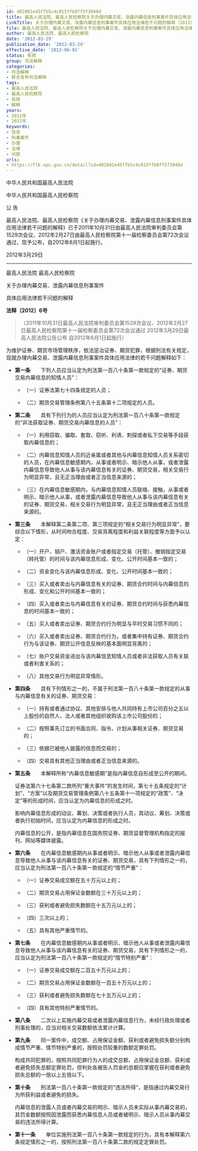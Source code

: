 ```yaml
---
id: 402881e45ffb5c4c015ffb8ff5f3048d
title: 最高人民法院、最高人民检察院关于办理内幕交易、泄露内幕信息刑事案件具体应用法律若干问题的解释
LinkTitle: 关于办理内幕交易、泄露内幕信息刑事案件具体应用法律若干问题的解释（2012）
file: 最高人民法院、最高人民检察院关于办理内幕交易、泄露内幕信息刑事案件具体应用法律若干问题的解释_20120329_402881e45ffb5c4c015ffb8ff5f3048d.docx
author: 最高人民法院、最高人民检察院
date: '2012-03-29'
publication_date: '2012-03-29'
effective_date: '2012-06-01'
status: 有效
group: 司法解释
categories:
- 司法解释
- 联合发布司法解释
tags:
- 最高人民法院
- 最高人民检察院
- 有效
- 解释
years:
- 2011年
- 2012年
keywords:
- 信息
- 刑事案件
- 办理
- 法律
- 问题
urls:
- https://flk.npc.gov.cn/detail?id=402881e45ffb5c4c015ffb8ff5f3048d
---
```


中华人民共和国最高人民法院

中华人民共和国最高人民检察院

公 告

最高人民法院、最高人民检察院《关于办理内幕交易、泄露内幕信息刑事案件具体应用法律若干问题的解释》已于2011年10月31日由最高人民法院审判委员会第1529次会议、2012年2月27日由最高人民检察院第十一届检察委员会第72次会议通过，现予公布，自2012年6月1日起施行。

2012年3月29日

---

最高人民法院 最高人民检察院

关于办理内幕交易、泄露内幕信息刑事案件

具体应用法律若干问题的解释

**法释〔2012〕6号**

> （2011年10月31日最高人民法院审判委员会第1529次会议、2012年2月27日最高人民检察院第十一届检察委员会第72次会议通过 2012年3月29日最高人民法院公告公布 自2012年6月1日起施行）

为维护证券、期货市场管理秩序，依法惩治证券、期货犯罪，根据刑法有关规定，现就办理内幕交易、泄露内幕信息刑事案件具体应用法律的若干问题解释如下：

- **第一条**　　下列人员应当认定为刑法第一百八十条第一款规定的“证券、期货交易内幕信息的知情人员”：

  - （一）证券法第七十四条规定的人员；

  - （二）期货交易管理条例第八十五条第十二项规定的人员。

- **第二条**　　具有下列行为的人员应当认定为刑法第一百八十条第一款规定的“非法获取证券、期货交易内幕信息的人员”：

  - （一）利用窃取、骗取、套取、窃听、利诱、刺探或者私下交易等手段获取内幕信息的；

  - （二）内幕信息知情人员的近亲属或者其他与内幕信息知情人员关系密切的人员，在内幕信息敏感期内，从事或者明示、暗示他人从事，或者泄露内幕信息导致他人从事与该内幕信息有关的证券、期货交易，相关交易行为明显异常，且无正当理由或者正当信息来源的；

  - （三）在内幕信息敏感期内，与内幕信息知情人员联络、接触，从事或者明示、暗示他人从事，或者泄露内幕信息导致他人从事与该内幕信息有关的证券、期货交易，相关交易行为明显异常，且无正当理由或者正当信息来源的。

- **第三条**　　本解释第二条第二项、第三项规定的“相关交易行为明显异常”，要综合以下情形，从时间吻合程度、交易背离程度和利益关联程度等方面予以认定：

  - （一）开户、销户、激活资金账户或者指定交易（托管）、撤销指定交易（转托管）的时间与该内幕信息形成、变化、公开时间基本一致的；

  - （二）资金变化与该内幕信息形成、变化、公开时间基本一致的；

  - （三）买入或者卖出与内幕信息有关的证券、期货合约时间与内幕信息的形成、变化和公开时间基本一致的；

  - （四）买入或者卖出与内幕信息有关的证券、期货合约时间与获悉内幕信息的时间基本一致的；

  - （五）买入或者卖出证券、期货合约行为明显与平时交易习惯不同的；

  - （六）买入或者卖出证券、期货合约行为，或者集中持有证券、期货合约行为与该证券、期货公开信息反映的基本面明显背离的；

  - （七）账户交易资金进出与该内幕信息知情人员或者非法获取人员有关联或者利害关系的；

  - （八）其他交易行为明显异常情形。

- **第四条**　　具有下列情形之一的，不属于刑法第一百八十条第一款规定的从事与内幕信息有关的证券、期货交易：

  - （一）持有或者通过协议、其他安排与他人共同持有上市公司百分之五以上股份的自然人、法人或者其他组织收购该上市公司股份的；

  - （二）按照事先订立的书面合同、指令、计划从事相关证券、期货交易的；

  - （三）依据已被他人披露的信息而交易的；

  - （四）交易具有其他正当理由或者正当信息来源的。

- **第五条**　　本解释所称“内幕信息敏感期”是指内幕信息自形成至公开的期间。

  证券法第六十七条第二款所列“重大事件”的发生时间，第七十五条规定的“计划”、“方案”以及期货交易管理条例第八十五条第十一项规定的“政策”、“决定”等的形成时间，应当认定为内幕信息的形成之时。

  影响内幕信息形成的动议、筹划、决策或者执行人员，其动议、筹划、决策或者执行初始时间，应当认定为内幕信息的形成之时。

  内幕信息的公开，是指内幕信息在国务院证券、期货监督管理机构指定的报刊、网站等媒体披露。

- **第六条**　　在内幕信息敏感期内从事或者明示、暗示他人从事或者泄露内幕信息导致他人从事与该内幕信息有关的证券、期货交易，具有下列情形之一的，应当认定为刑法第一百八十条第一款规定的“情节严重”：

  - （一）证券交易成交额在五十万元以上的；

  - （二）期货交易占用保证金数额在三十万元以上的；

  - （三）获利或者避免损失数额在十五万元以上的；

  - （四）三次以上的；

  - （五）具有其他严重情节的。

- **第七条**　　在内幕信息敏感期内从事或者明示、暗示他人从事或者泄露内幕信息导致他人从事与该内幕信息有关的证券、期货交易，具有下列情形之一的，应当认定为刑法第一百八十条第一款规定的“情节特别严重”：

  - （一）证券交易成交额在二百五十万元以上的；

  - （二）期货交易占用保证金数额在一百五十万元以上的；

  - （三）获利或者避免损失数额在七十五万元以上的；

  - （四）具有其他特别严重情节的。

- **第八条**　　二次以上实施内幕交易或者泄露内幕信息行为，未经行政处理或者刑事处理的，应当对相关交易数额依法累计计算。

- **第九条**　　同一案件中，成交额、占用保证金额、获利或者避免损失额分别构成情节严重、情节特别严重的，按照处罚较重的数额定罪处罚。

  构成共同犯罪的，按照共同犯罪行为人的成交总额、占用保证金总额、获利或者避免损失总额定罪处罚，但判处各被告人罚金的总额应掌握在获利或者避免损失总额的一倍以上五倍以下。

- **第十条**　　刑法第一百八十条第一款规定的“违法所得”，是指通过内幕交易行为所获利益或者避免的损失。

  内幕信息的泄露人员或者内幕交易的明示、暗示人员未实际从事内幕交易的，其罚金数额按照因泄露而获悉内幕信息人员或者被明示、暗示人员从事内幕交易的违法所得计算。

- **第十一条**　　单位实施刑法第一百八十条第一款规定的行为，具有本解释第六条规定情形之一的，按照刑法第一百八十条第二款的规定定罪处罚。

